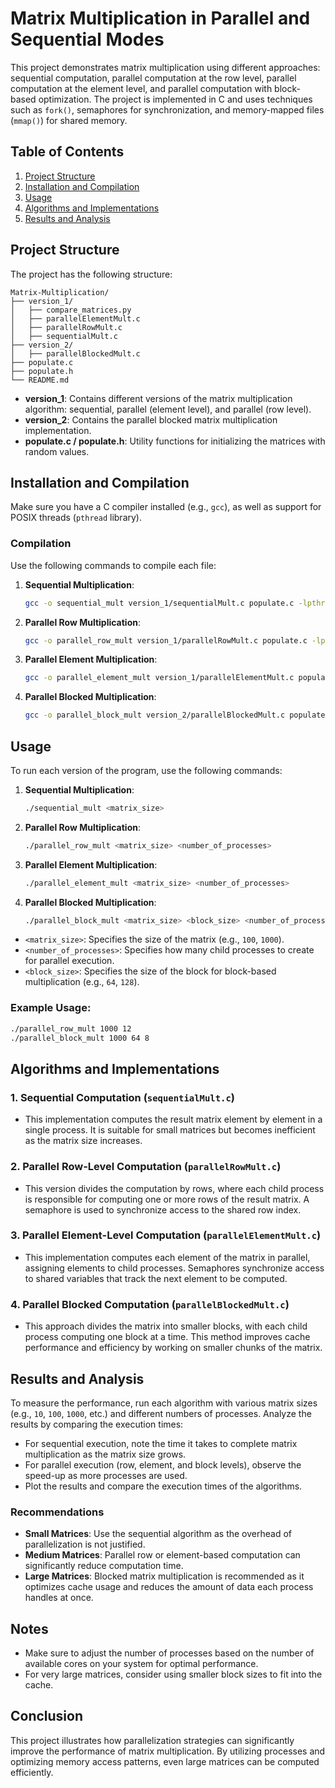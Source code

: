 # Matrix Multiplication in Parallel and Sequential Modes

This project demonstrates matrix multiplication using different approaches: sequential computation, parallel computation at the row level, parallel computation at the element level, and parallel computation with block-based optimization. The project is implemented in C and uses techniques such as `fork()`, semaphores for synchronization, and memory-mapped files (`mmap()`) for shared memory.

## Table of Contents
1. [Project Structure](#project-structure)
2. [Installation and Compilation](#installation-and-compilation)
3. [Usage](#usage)
4. [Algorithms and Implementations](#algorithms-and-implementations)
5. [Results and Analysis](#results-and-analysis)

## Project Structure

The project has the following structure:

```
Matrix-Multiplication/
├── version_1/
│   ├── compare_matrices.py
│   ├── parallelElementMult.c
│   ├── parallelRowMult.c
│   ├── sequentialMult.c
├── version_2/
│   ├── parallelBlockedMult.c
├── populate.c
├── populate.h
└── README.md
```

- **version_1**: Contains different versions of the matrix multiplication algorithm: sequential, parallel (element level), and parallel (row level).
- **version_2**: Contains the parallel blocked matrix multiplication implementation.
- **populate.c / populate.h**: Utility functions for initializing the matrices with random values.

## Installation and Compilation

Make sure you have a C compiler installed (e.g., `gcc`), as well as support for POSIX threads (`pthread` library). 

### Compilation

Use the following commands to compile each file:

1. **Sequential Multiplication**:
   ```bash
   gcc -o sequential_mult version_1/sequentialMult.c populate.c -lpthread
   ```

2. **Parallel Row Multiplication**:
   ```bash
   gcc -o parallel_row_mult version_1/parallelRowMult.c populate.c -lpthread
   ```

3. **Parallel Element Multiplication**:
   ```bash
   gcc -o parallel_element_mult version_1/parallelElementMult.c populate.c -lpthread
   ```

4. **Parallel Blocked Multiplication**:
   ```bash
   gcc -o parallel_block_mult version_2/parallelBlockedMult.c populate.c -lpthread
   ```

## Usage

To run each version of the program, use the following commands:

1. **Sequential Multiplication**:
   ```bash
   ./sequential_mult <matrix_size>
   ```

2. **Parallel Row Multiplication**:
   ```bash
   ./parallel_row_mult <matrix_size> <number_of_processes>
   ```

3. **Parallel Element Multiplication**:
   ```bash
   ./parallel_element_mult <matrix_size> <number_of_processes>
   ```

4. **Parallel Blocked Multiplication**:
   ```bash
   ./parallel_block_mult <matrix_size> <block_size> <number_of_processes>
   ```

- `<matrix_size>`: Specifies the size of the matrix (e.g., `100`, `1000`).
- `<number_of_processes>`: Specifies how many child processes to create for parallel execution.
- `<block_size>`: Specifies the size of the block for block-based multiplication (e.g., `64`, `128`).

### Example Usage:
```bash
./parallel_row_mult 1000 12
./parallel_block_mult 1000 64 8
```

## Algorithms and Implementations

### 1. **Sequential Computation (`sequentialMult.c`)**
   - This implementation computes the result matrix element by element in a single process. It is suitable for small matrices but becomes inefficient as the matrix size increases.

### 2. **Parallel Row-Level Computation (`parallelRowMult.c`)**
   - This version divides the computation by rows, where each child process is responsible for computing one or more rows of the result matrix. A semaphore is used to synchronize access to the shared row index.

### 3. **Parallel Element-Level Computation (`parallelElementMult.c`)**
   - This implementation computes each element of the matrix in parallel, assigning elements to child processes. Semaphores synchronize access to shared variables that track the next element to be computed.

### 4. **Parallel Blocked Computation (`parallelBlockedMult.c`)**
   - This approach divides the matrix into smaller blocks, with each child process computing one block at a time. This method improves cache performance and efficiency by working on smaller chunks of the matrix.

## Results and Analysis

To measure the performance, run each algorithm with various matrix sizes (e.g., `10`, `100`, `1000`, etc.) and different numbers of processes. Analyze the results by comparing the execution times:

- For sequential execution, note the time it takes to complete matrix multiplication as the matrix size grows.
- For parallel execution (row, element, and block levels), observe the speed-up as more processes are used.
- Plot the results and compare the execution times of the algorithms.

### Recommendations
- **Small Matrices**: Use the sequential algorithm as the overhead of parallelization is not justified.
- **Medium Matrices**: Parallel row or element-based computation can significantly reduce computation time.
- **Large Matrices**: Blocked matrix multiplication is recommended as it optimizes cache usage and reduces the amount of data each process handles at once.

## Notes
- Make sure to adjust the number of processes based on the number of available cores on your system for optimal performance.
- For very large matrices, consider using smaller block sizes to fit into the cache.

## Conclusion
This project illustrates how parallelization strategies can significantly improve the performance of matrix multiplication. By utilizing processes and optimizing memory access patterns, even large matrices can be computed efficiently.
